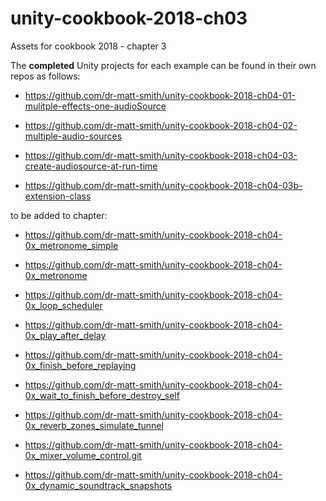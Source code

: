 # unity-cookbook-2018-ch03
Assets for cookbook 2018 - chapter 3

The **completed** Unity projects for each example can be found in their own repos as follows:

- https://github.com/dr-matt-smith/unity-cookbook-2018-ch04-01-mulitple-effects-one-audioSource

- https://github.com/dr-matt-smith/unity-cookbook-2018-ch04-02-multiple-audio-sources

- https://github.com/dr-matt-smith/unity-cookbook-2018-ch04-03-create-audiosource-at-run-time

- https://github.com/dr-matt-smith/unity-cookbook-2018-ch04-03b-extension-class

to be added to chapter:

- https://github.com/dr-matt-smith/unity-cookbook-2018-ch04-0x_metronome_simple

- https://github.com/dr-matt-smith/unity-cookbook-2018-ch04-0x_metronome

- https://github.com/dr-matt-smith/unity-cookbook-2018-ch04-0x_loop_scheduler

- https://github.com/dr-matt-smith/unity-cookbook-2018-ch04-0x_play_after_delay

- https://github.com/dr-matt-smith/unity-cookbook-2018-ch04-0x_finish_before_replaying

- https://github.com/dr-matt-smith/unity-cookbook-2018-ch04-0x_wait_to_finish_before_destroy_self

- https://github.com/dr-matt-smith/unity-cookbook-2018-ch04-0x_reverb_zones_simulate_tunnel

- https://github.com/dr-matt-smith/unity-cookbook-2018-ch04-0x_mixer_volume_control.git

- https://github.com/dr-matt-smith/unity-cookbook-2018-ch04-0x_dynamic_soundtrack_snapshots

